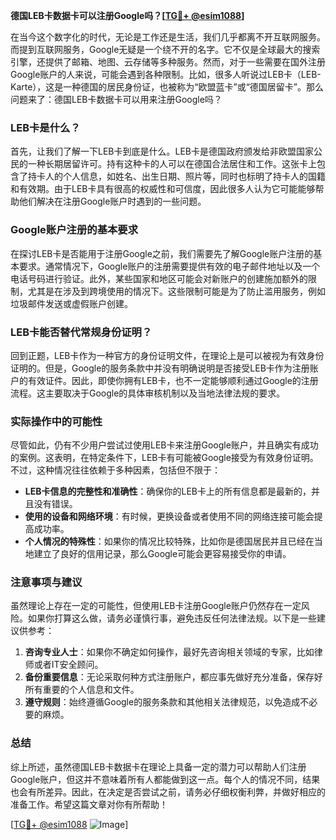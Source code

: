 **德国LEB卡数据卡可以注册Google吗？[[TG💪+ @esim1088](https://t.me/s/esim1088)]**

在当今这个数字化的时代，无论是工作还是生活，我们几乎都离不开互联网服务。而提到互联网服务，Google无疑是一个绕不开的名字。它不仅是全球最大的搜索引擎，还提供了邮箱、地图、云存储等多种服务。然而，对于一些需要在国外注册Google账户的人来说，可能会遇到各种限制。比如，很多人听说过LEB卡（LEB-Karte），这是一种德国的居民身份证，也被称为“欧盟蓝卡”或“德国居留卡”。那么问题来了：德国LEB卡数据卡可以用来注册Google吗？

### LEB卡是什么？

首先，让我们了解一下LEB卡到底是什么。LEB卡是德国政府颁发给非欧盟国家公民的一种长期居留许可。持有这种卡的人可以在德国合法居住和工作。这张卡上包含了持卡人的个人信息，如姓名、出生日期、照片等，同时也标明了持卡人的国籍和有效期。由于LEB卡具有很高的权威性和可信度，因此很多人认为它可能能够帮助他们解决在注册Google账户时遇到的一些问题。

### Google账户注册的基本要求

在探讨LEB卡是否能用于注册Google之前，我们需要先了解Google账户注册的基本要求。通常情况下，Google账户的注册需要提供有效的电子邮件地址以及一个电话号码进行验证。此外，某些国家和地区可能会对新账户的创建施加额外的限制，尤其是在涉及到跨境使用的情况下。这些限制可能是为了防止滥用服务，例如垃圾邮件发送或虚假账户创建。

### LEB卡能否替代常规身份证明？

回到正题，LEB卡作为一种官方的身份证明文件，在理论上是可以被视为有效身份证明的。但是，Google的服务条款中并没有明确说明是否接受LEB卡作为注册账户的有效证件。因此，即使你拥有LEB卡，也不一定能够顺利通过Google的注册流程。这主要取决于Google的具体审核机制以及当地法律法规的要求。

### 实际操作中的可能性

尽管如此，仍有不少用户尝试过使用LEB卡来注册Google账户，并且确实有成功的案例。这表明，在特定条件下，LEB卡有可能被Google接受为有效身份证明。不过，这种情况往往依赖于多种因素，包括但不限于：

- **LEB卡信息的完整性和准确性**：确保你的LEB卡上的所有信息都是最新的，并且没有错误。
- **使用的设备和网络环境**：有时候，更换设备或者使用不同的网络连接可能会提高成功率。
- **个人情况的特殊性**：如果你的情况比较特殊，比如你是德国居民并且已经在当地建立了良好的信用记录，那么Google可能会更容易接受你的申请。

### 注意事项与建议

虽然理论上存在一定的可能性，但使用LEB卡注册Google账户仍然存在一定风险。如果你打算这么做，请务必谨慎行事，避免违反任何法律法规。以下是一些建议供参考：

1. **咨询专业人士**：如果你不确定如何操作，最好先咨询相关领域的专家，比如律师或者IT安全顾问。
2. **备份重要信息**：无论采取何种方式注册账户，都应事先做好充分准备，保存好所有重要的个人信息和文件。
3. **遵守规则**：始终遵循Google的服务条款和其他相关法律规范，以免造成不必要的麻烦。

### 总结

综上所述，虽然德国LEB卡数据卡在理论上具备一定的潜力可以帮助人们注册Google账户，但这并不意味着所有人都能做到这一点。每个人的情况不同，结果也会有所差异。因此，在决定是否尝试之前，请务必仔细权衡利弊，并做好相应的准备工作。希望这篇文章对你有所帮助！

[[TG💪+ @esim1088](https://t.me/s/esim1088) ![Image](https://i.postimg.cc/4NQfJmqS/Snipaste-2025-05-13-00-14-12.png)]